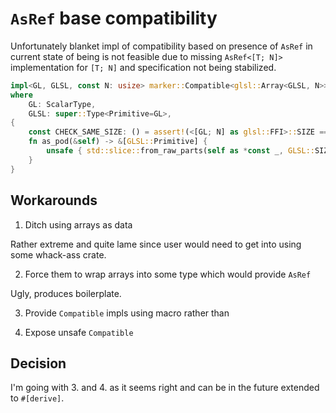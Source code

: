 # `AsRef` base compatibility

Unfortunately blanket impl of compatibility based on presence of `AsRef` in current state of being is not feasible due to missing `AsRef<[T; N]>` implementation for `[T; N]` and specification not being stabilized.

```rust
impl<GL, GLSL, const N: usize> marker::Compatible<glsl::Array<GLSL, N>> for [GL; N]
where
    GL: ScalarType,
    GLSL: super::Type<Primitive=GL>,
{
    const CHECK_SAME_SIZE: () = assert!(<[GL; N] as glsl::FFI>::SIZE == <glsl::Array<GLSL, N> as glsl::FFI>::SIZE);
    fn as_pod(&self) -> &[GLSL::Primitive] {
        unsafe { std::slice::from_raw_parts(self as *const _, GLSL::SIZE) }
    }
}
```

## Workarounds

1. Ditch using arrays as data

Rather extreme and quite lame since user would need to get into using some whack-ass crate.

2. Force them to wrap arrays into some type which would provide `AsRef`

Ugly, produces boilerplate.

3. Provide `Compatible` impls using macro rather than 

4. Expose unsafe `Compatible` 


## Decision

I'm going with 3. and 4. as it seems right and can be in the future extended to `#[derive]`.

